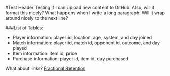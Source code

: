 #Test Header
Testing if I can upload new content to GitHub. Also, will it format this nicely? What happens when I write a long paragraph: Will it wrap around nicely to the next line?

###List of Tables:
- Player information: player id, location, age, system, and day joined
- Match information: player id, match id, opponent id, outcome, and day played
- Item information: item id, price
- Purchase information: player id, item id, day purchased

What about links?
[Fractional Retention](https://docs.google.com/spreadsheets/d/1TcEmIfuYU5jsOtb8fx3eGwZGEiqP4JTSrO84cKI1vY0/edit#gid=183732744)